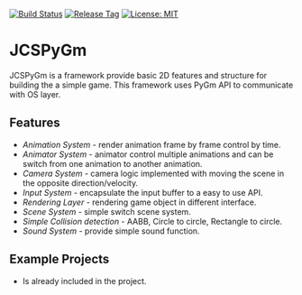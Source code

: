[![Build Status](https://travis-ci.com/jcs090218/JCSPyGm_Lib.svg?branch=master)](https://travis-ci.com/jcs090218/JCSPyGm_Lib)
[![Release Tag](https://img.shields.io/github/tag/jcs090218/JCSPyGm_Lib.svg?label=release)](https://github.com/jcs090218/JCSPyGm_Lib/releases/latest)
[![License: MIT](https://img.shields.io/badge/License-MIT-yellow.svg)](https://opensource.org/licenses/MIT)


# JCSPyGm
JCSPyGm is a framework provide basic 2D features and structure for
building the a simple game. This framework uses PyGm API to communicate
with OS layer.


## Features
* *Animation System* - render animation frame by frame control by time.
* *Animator System* - animator control multiple animations and can be 
switch from one animation to another animation.
* *Camera System* - camera logic implemented with moving the scene in 
the opposite direction/velocity.
* *Input System* - encapsulate the input buffer to a easy to use API.
* *Rendering Layer* - rendering game object in different interface.
* *Scene System* - simple switch scene system.
* *Simple Collision detection* - AABB, Circle to circle, Rectangle to circle.
* *Sound System* - provide simple sound function.


## Example Projects
* Is already included in the project.
